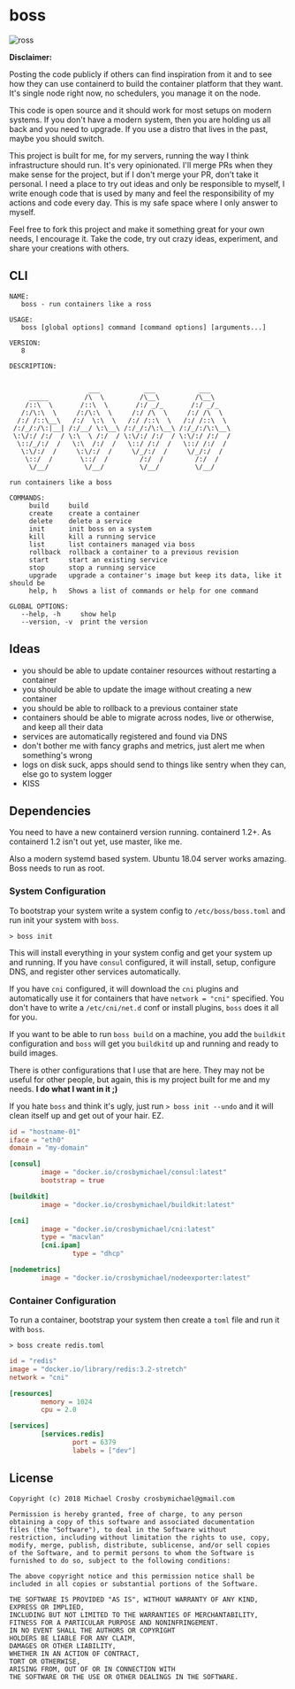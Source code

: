 # boss

![ross](http://gifs.joelglovier.com/boss/like-a-ross.gif)

**Disclaimer:**

Posting the code publicly if others can find inspiration from it and to see how they can use containerd to build the container platform that they want.
It's single node right now, no schedulers, you manage it on the node.

This code is open source and it should work for most setups on modern systems.
If you don't have a modern system, then you are holding us all back and you need to upgrade.
If you use a distro that lives in the past, maybe you should switch.

This project is built for me, for my servers, running the way I think infrastructure should run.
It's very opinionated.
I'll merge PRs when they make sense for the project, but if I don't merge your PR, don't take it personal.
I need a place to try out ideas and only be responsible to myself, I write enough code that is used by many
and feel the responsibility of my actions and code every day.
This is my safe space where I only answer to myself.

Feel free to fork this project and make it something great for your own needs, I encourage it.
Take the code, try out crazy ideas, experiment, and share your creations with others.

## CLI

```
NAME:
   boss - run containers like a ross

USAGE:
   boss [global options] command [command options] [arguments...]

VERSION:
   8

DESCRIPTION:


                    ___           ___           ___
     _____         /\  \         /\__\         /\__\
    /::\  \       /::\  \       /:/ _/_       /:/ _/_
   /:/\:\  \     /:/\:\  \     /:/ /\  \     /:/ /\  \
  /:/ /::\__\   /:/  \:\  \   /:/ /::\  \   /:/ /::\  \
 /:/_/:/\:|__| /:/__/ \:\__\ /:/_/:/\:\__\ /:/_/:/\:\__\
 \:\/:/ /:/  / \:\  \ /:/  / \:\/:/ /:/  / \:\/:/ /:/  /
  \::/_/:/  /   \:\  /:/  /   \::/ /:/  /   \::/ /:/  /
   \:\/:/  /     \:\/:/  /     \/_/:/  /     \/_/:/  /
    \::/  /       \::/  /        /:/  /        /:/  /
     \/__/         \/__/         \/__/         \/__/

run containers like a boss

COMMANDS:
     build     build
     create    create a container
     delete    delete a service
     init      init boss on a system
     kill      kill a running service
     list      list containers managed via boss
     rollback  rollback a container to a previous revision
     start     start an existing service
     stop      stop a running service
     upgrade   upgrade a container's image but keep its data, like it should be
     help, h   Shows a list of commands or help for one command

GLOBAL OPTIONS:
   --help, -h     show help
   --version, -v  print the version
```

## Ideas

* you should be able to update container resources without restarting a container
* you should be able to update the image without creating a new container
* you should be able to rollback to a previous container state
* containers should be able to migrate across nodes, live or otherwise, and keep all their data
* services are automatically registered and found via DNS
* don't bother me with fancy graphs and metrics, just alert me when something's wrong
* logs on disk suck, apps should send to things like sentry when they can, else go to system logger
* KISS

## Dependencies

You need to have a new containerd version running.
containerd 1.2+.
As containerd 1.2 isn't out yet, use master, like me.

Also a modern systemd based system.
Ubuntu 18.04 server works amazing.
Boss needs to run as root.

### System Configuration

To bootstrap your system write a system config to `/etc/boss/boss.toml` and run init your system with `boss`.

`> boss init`

This will install everything in your system config and get your system up and running.
If you have `consul` configured, it will install, setup, configure DNS, and register other services automatically.

If you have `cni` configured, it will download the `cni` plugins and automatically use it for containers that have `network = "cni"` specified.
You don't have to write a `/etc/cni/net.d` conf or install plugins, `boss` does it all for you.

If you want to be able to run `boss build` on a machine, you add the `buildkit` configuration and `boss`
will get you `buildkitd` up and running and ready to build images.

There is other configurations that I use that are here.
They may not be useful for other people, but again, this is my project built for me and my needs.
**I do what I want in it ;)**

If you hate `boss` and think it's ugly, just run `> boss init --undo` and it will clean itself up and get out of your hair. EZ.

```toml
id = "hostname-01"
iface = "eth0"
domain = "my-domain"

[consul]
        image = "docker.io/crosbymichael/consul:latest"
        bootstrap = true

[buildkit]
        image = "docker.io/crosbymichael/buildkit:latest"

[cni]
        image = "docker.io/crosbymichael/cni:latest"
        type = "macvlan"
        [cni.ipam]
                type = "dhcp"

[nodemetrics]
        image = "docker.io/crosbymichael/nodeexporter:latest"
```

### Container Configuration

To run a container, bootstrap your system then create a `toml` file and run it with `boss`.

`> boss create redis.toml`

```toml
id = "redis"
image = "docker.io/library/redis:3.2-stretch"
network = "cni"

[resources]
        memory = 1024
        cpu = 2.0

[services]
        [services.redis]
                port = 6379
                labels = ["dev"]
```

## License

```
Copyright (c) 2018 Michael Crosby crosbymichael@gmail.com

Permission is hereby granted, free of charge, to any person
obtaining a copy of this software and associated documentation
files (the "Software"), to deal in the Software without
restriction, including without limitation the rights to use, copy,
modify, merge, publish, distribute, sublicense, and/or sell copies
of the Software, and to permit persons to whom the Software is
furnished to do so, subject to the following conditions:

The above copyright notice and this permission notice shall be
included in all copies or substantial portions of the Software.

THE SOFTWARE IS PROVIDED "AS IS", WITHOUT WARRANTY OF ANY KIND,
EXPRESS OR IMPLIED,
INCLUDING BUT NOT LIMITED TO THE WARRANTIES OF MERCHANTABILITY,
FITNESS FOR A PARTICULAR PURPOSE AND NONINFRINGEMENT.
IN NO EVENT SHALL THE AUTHORS OR COPYRIGHT
HOLDERS BE LIABLE FOR ANY CLAIM,
DAMAGES OR OTHER LIABILITY,
WHETHER IN AN ACTION OF CONTRACT,
TORT OR OTHERWISE,
ARISING FROM, OUT OF OR IN CONNECTION WITH
THE SOFTWARE OR THE USE OR OTHER DEALINGS IN THE SOFTWARE.
```
